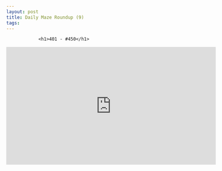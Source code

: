 ```yaml
---
layout: post
title: Daily Maze Roundup (9)
tags:
---
```



                <h1>401 - #450</h1>
<iframe width="560" height="315" src="https://www.youtube.com/embed/iBzF_O6JTtM" frameborder="0" allowfullscreen></iframe>
